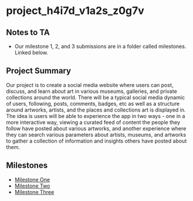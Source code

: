 # project_h4i7d_v1a2s_z0g7v

## Notes to TA

* Our milestone 1, 2, and 3 submissions are in a folder called milestones. Linked below.

## Project Summary

Our project is to create a social media website where users can post, discuss, and learn about art in various museums, galleries, and private collections around the world. There will be a typical social media dynamic of users, following, posts, comments, badges, etc as well as a structure around artworks, artists, and the places and collections art is displayed in. The idea is users will be able to experience the app in two ways - one in a more interactive way, viewing a curated feed of content the people they follow have posted about various artworks, and another experience where they can search various parameters about artists, museums, and artworks to gather a collection of information and insights others have posted about them.

## Milestones
* [Milestone One](https://github.students.cs.ubc.ca/CPSC304-2023W-T1/project_h4i7d_v1a2s_z0g7v/blob/master/milestones/CPSC%20304%20Project%20-%20Milestone%20One.pdf)
* [Milestone Two](https://github.students.cs.ubc.ca/CPSC304-2023W-T1/project_h4i7d_v1a2s_z0g7v/blob/master/milestones/CPSC%20304%20Project%20-%20Milestone%20Two.pdf)
* [Milestone Three](https://github.students.cs.ubc.ca/CPSC304-2023W-T1/project_h4i7d_v1a2s_z0g7v/blob/master/milestones/CPSC%20304%20Project%20-%20Milestone%20Three.pdf)

